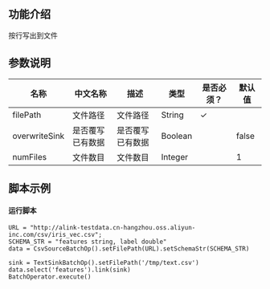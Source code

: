 ## 功能介绍

按行写出到文件

## 参数说明

<!-- OLD_TABLE -->
<!-- This is the start of auto-generated parameter info -->
<!-- DO NOT EDIT THIS PART!!! -->
| 名称 | 中文名称 | 描述 | 类型 | 是否必须？ | 默认值 |
| --- | --- | --- | --- | --- | --- |
| filePath | 文件路径 | 文件路径 | String | ✓ |  |
| overwriteSink | 是否覆写已有数据 | 是否覆写已有数据 | Boolean |  | false |
| numFiles | 文件数目 | 文件数目 | Integer |  | 1 |<!-- This is the end of auto-generated parameter info -->

## 脚本示例
#### 运行脚本
```
URL = "http://alink-testdata.cn-hangzhou.oss.aliyun-inc.com/csv/iris_vec.csv";
SCHEMA_STR = "features string, label double"
data = CsvSourceBatchOp().setFilePath(URL).setSchemaStr(SCHEMA_STR)

sink = TextSinkBatchOp().setFilePath('/tmp/text.csv')
data.select('features').link(sink)
BatchOperator.execute()

```
